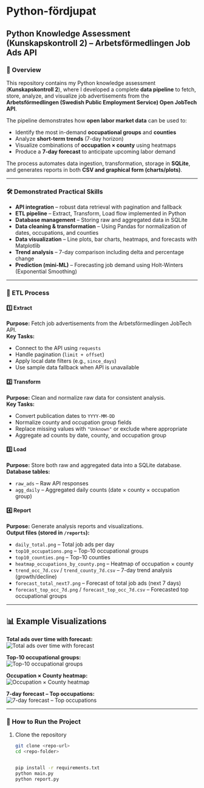 
# Python-fördjupat  
## Python Knowledge Assessment (Kunskapskontroll 2) – Arbetsförmedlingen Job Ads API  

### 📌 Overview  
This repository contains my Python knowledge assessment (**Kunskapskontroll 2**), where I developed a complete **data pipeline** to fetch, store, analyze, and visualize job advertisements from the **Arbetsförmedlingen (Swedish Public Employment Service) Open JobTech API**.  

The pipeline demonstrates how **open labor market data** can be used to:  
- Identify the most in-demand **occupational groups** and **counties**  
- Analyze **short-term trends** (7-day horizon)  
- Visualize combinations of **occupation × county** using heatmaps  
- Produce a **7-day forecast** to anticipate upcoming labor demand  

The process automates data ingestion, transformation, storage in **SQLite**, and generates reports in both **CSV and graphical form (charts/plots)**.  

---

### 🛠️ Demonstrated Practical Skills  
- **API integration** – robust data retrieval with pagination and fallback  
- **ETL pipeline** – Extract, Transform, Load flow implemented in Python  
- **Database management** – Storing raw and aggregated data in SQLite  
- **Data cleaning & transformation** – Using Pandas for normalization of dates, occupations, and counties  
- **Data visualization** – Line plots, bar charts, heatmaps, and forecasts with Matplotlib  
- **Trend analysis** – 7-day comparison including delta and percentage change  
- **Prediction (mini-ML)** – Forecasting job demand using Holt-Winters (Exponential Smoothing)  

---

### 🔄 ETL Process  

#### 1️⃣ Extract  
**Purpose:** Fetch job advertisements from the Arbetsförmedlingen JobTech API.  
**Key Tasks:**  
- Connect to the API using `requests`  
- Handle pagination (`limit + offset`)  
- Apply local date filters (e.g., `since_days`)  
- Use sample data fallback when API is unavailable  

#### 2️⃣ Transform  
**Purpose:** Clean and normalize raw data for consistent analysis.  
**Key Tasks:**  
- Convert publication dates to `YYYY-MM-DD`  
- Normalize county and occupation group fields  
- Replace missing values with `"Unknown"` or exclude where appropriate  
- Aggregate ad counts by date, county, and occupation group  

#### 3️⃣ Load  
**Purpose:** Store both raw and aggregated data into a SQLite database.  
**Database tables:**  
- `raw_ads` – Raw API responses  
- `agg_daily` – Aggregated daily counts (date × county × occupation group)  

#### 4️⃣ Report  
**Purpose:** Generate analysis reports and visualizations.  
**Output files (stored in `/reports`):**  
- `daily_total.png` – Total job ads per day  
- `top10_occupations.png` – Top-10 occupational groups  
- `top10_counties.png` – Top-10 counties  
- `heatmap_occupations_by_county.png` – Heatmap of occupation × county  
- `trend_occ_7d.csv` / `trend_county_7d.csv` – 7-day trend analysis (growth/decline)  
- `forecast_total_next7.png` – Forecast of total job ads (next 7 days)  
- `forecast_top_occ_7d.png` / `forecast_top_occ_7d.csv` – Forecasted top occupational groups  

---

## 📊 Example Visualizations

**Total ads over time with forecast:**  
![Total ads over time with forecast](reports/forecast_total_next7.png)


**Top-10 occupational groups:**  
![Top-10 occupational groups](reports/top10_occupations.png)

**Occupation × County heatmap:**  
![Occupation × County heatmap](reports/heatmap_occupations_by_county.png)

**7-day forecast – Top occupations:**  
![7-day forecast – Top occupations](reports/forecast_top_occ_7d.png)



---

### 🚀 How to Run the Project  

1. Clone the repository  
   ```bash
   git clone <repo-url>
   cd <repo-folder>


   pip install -r requirements.txt
   python main.py
   python report.py



